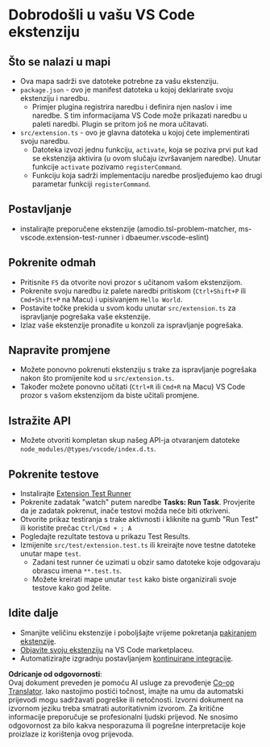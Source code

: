 <!--
CO_OP_TRANSLATOR_METADATA:
{
  "original_hash": "62b2632720dd39ef391d6b60b9b4bfb8",
  "translation_date": "2025-05-09T05:10:52+00:00",
  "source_file": "code/07.Lab/01/Apple/phi3ext/vsc-extension-quickstart.md",
  "language_code": "hr"
}
-->
# Dobrodošli u vašu VS Code ekstenziju

## Što se nalazi u mapi

* Ova mapa sadrži sve datoteke potrebne za vašu ekstenziju.
* `package.json` - ovo je manifest datoteka u kojoj deklarirate svoju ekstenziju i naredbu.
  * Primjer plugina registrira naredbu i definira njen naslov i ime naredbe. S tim informacijama VS Code može prikazati naredbu u paleti naredbi. Plugin se pritom još ne mora učitavati.
* `src/extension.ts` - ovo je glavna datoteka u kojoj ćete implementirati svoju naredbu.
  * Datoteka izvozi jednu funkciju, `activate`, koja se poziva prvi put kad se ekstenzija aktivira (u ovom slučaju izvršavanjem naredbe). Unutar funkcije `activate` pozivamo `registerCommand`.
  * Funkciju koja sadrži implementaciju naredbe prosljeđujemo kao drugi parametar funkciji `registerCommand`.

## Postavljanje

* instalirajte preporučene ekstenzije (amodio.tsl-problem-matcher, ms-vscode.extension-test-runner i dbaeumer.vscode-eslint)

## Pokrenite odmah

* Pritisnite `F5` da otvorite novi prozor s učitanom vašom ekstenzijom.
* Pokrenite svoju naredbu iz palete naredbi pritiskom (`Ctrl+Shift+P` ili `Cmd+Shift+P` na Macu) i upisivanjem `Hello World`.
* Postavite točke prekida u svom kodu unutar `src/extension.ts` za ispravljanje pogrešaka vaše ekstenzije.
* Izlaz vaše ekstenzije pronađite u konzoli za ispravljanje pogrešaka.

## Napravite promjene

* Možete ponovno pokrenuti ekstenziju s trake za ispravljanje pogrešaka nakon što promijenite kod u `src/extension.ts`.
* Također možete ponovno učitati (`Ctrl+R` ili `Cmd+R` na Macu) VS Code prozor s vašom ekstenzijom da biste učitali promjene.

## Istražite API

* Možete otvoriti kompletan skup našeg API-ja otvaranjem datoteke `node_modules/@types/vscode/index.d.ts`.

## Pokrenite testove

* Instalirajte [Extension Test Runner](https://marketplace.visualstudio.com/items?itemName=ms-vscode.extension-test-runner)
* Pokrenite zadatak "watch" putem naredbe **Tasks: Run Task**. Provjerite da je zadatak pokrenut, inače testovi možda neće biti otkriveni.
* Otvorite prikaz testiranja s trake aktivnosti i kliknite na gumb "Run Test" ili koristite prečac `Ctrl/Cmd + ; A`
* Pogledajte rezultate testova u prikazu Test Results.
* Izmijenite `src/test/extension.test.ts` ili kreirajte nove testne datoteke unutar mape `test`.
  * Zadani test runner će uzimati u obzir samo datoteke koje odgovaraju obrascu imena `**.test.ts`.
  * Možete kreirati mape unutar `test` kako biste organizirali svoje testove kako god želite.

## Idite dalje

* Smanjite veličinu ekstenzije i poboljšajte vrijeme pokretanja [pakiranjem ekstenzije](https://code.visualstudio.com/api/working-with-extensions/bundling-extension).
* [Objavite svoju ekstenziju](https://code.visualstudio.com/api/working-with-extensions/publishing-extension) na VS Code marketplaceu.
* Automatizirajte izgradnju postavljanjem [kontinuirane integracije](https://code.visualstudio.com/api/working-with-extensions/continuous-integration).

**Odricanje od odgovornosti**:  
Ovaj dokument preveden je pomoću AI usluge za prevođenje [Co-op Translator](https://github.com/Azure/co-op-translator). Iako nastojimo postići točnost, imajte na umu da automatski prijevodi mogu sadržavati pogreške ili netočnosti. Izvorni dokument na izvornom jeziku treba smatrati autoritativnim izvorom. Za kritične informacije preporučuje se profesionalni ljudski prijevod. Ne snosimo odgovornost za bilo kakva nesporazuma ili pogrešne interpretacije koje proizlaze iz korištenja ovog prijevoda.